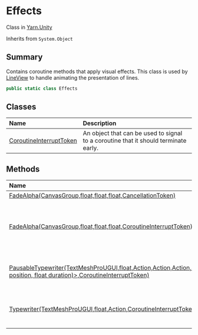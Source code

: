 # Effects

Class in [Yarn.Unity](/docs/api/csharp/yarn.unity.md)

Inherits from `System.Object`

## Summary


Contains coroutine methods that apply visual effects. This class is used
by  <a href="yarn.unity.lineview.md">LineView</a>  to handle animating the presentation of lines.


```csharp
public static class Effects
```

## Classes

|Name|Description|
|:---|:---|
|[CoroutineInterruptToken](/docs/api/csharp/yarn.unity.effects.coroutineinterrupttoken.md)|An object that can be used to signal to a coroutine that it should terminate early.|

## Methods

|Name|Description|
|:---|:---|
|[FadeAlpha(CanvasGroup,float,float,float,CancellationToken)](/docs/api/csharp/yarn.unity.effects.fadealpha-2.md)||
|[FadeAlpha(CanvasGroup,float,float,float,CoroutineInterruptToken)](/docs/api/csharp/yarn.unity.effects.fadealpha-1.md)|A coroutine that fades a  <code>UnityEngine.CanvasGroup</code>  object's opacity from  <code>from</code>  to  <code>to</code>  over the course of  <code>fadeTime</code>  seconds, and then invokes  <code>onComplete</code> .|
|[PausableTypewriter(TextMeshProUGUI,float,Action,Action,Action,Stack<(int position, float duration)>,CoroutineInterruptToken)](/docs/api/csharp/yarn.unity.effects.pausabletypewriter.md)|A coroutine that gradually reveals the text in a  <code>TMPro.TextMeshProUGUI</code>  object over time.|
|[Typewriter(TextMeshProUGUI,float,Action,CoroutineInterruptToken)](/docs/api/csharp/yarn.unity.effects.typewriter.md)|A coroutine that gradually reveals the text in a  <code>TMPro.TextMeshProUGUI</code>  object over time.|

